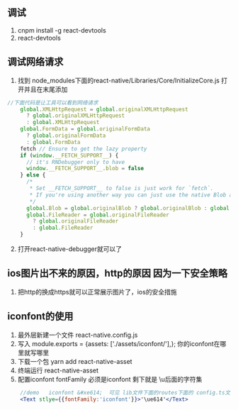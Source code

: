 ## 调试
1. cnpm install -g react-devtools
2. react-devtools

## 调试网络请求
1. 找到 node_modules下面的react-native/Libraries/Core/InitializeCore.js 打开并且在末尾添加
```js
//下面代码是让工具可以看到网络请求
	global.XMLHttpRequest = global.originalXMLHttpRequest
	  ? global.originalXMLHttpRequest
	  : global.XMLHttpRequest
	global.FormData = global.originalFormData
	  ? global.originalFormData
	  : global.FormData
	fetch // Ensure to get the lazy property
	if (window.__FETCH_SUPPORT__) {
	  // it's RNDebugger only to have
	  window.__FETCH_SUPPORT__.blob = false
	} else {
	  /*
	   * Set __FETCH_SUPPORT__ to false is just work for `fetch`.
	   * If you're using another way you can just use the native Blob and remove the `else` statement
	   */
	  global.Blob = global.originalBlob ? global.originalBlob : global.Blob
	  global.FileReader = global.originalFileReader
	    ? global.originalFileReader
	    : global.FileReader
	}
```
2. 打开react-native-debugger就可以了


## ios图片出不来的原因，http的原因 因为一下安全策略
1. 把http的换成https就可以正常展示图片了，ios的安全措施


## iconfont的使用 
1. 最外层新建一个文件 react-native.config.js
2. 写入 module.exports = {assets: ['./assets/iconfont/'],}; 你的iconfont在哪里就写哪里
3. 下载一个包  yarn add react-native-asset
4. 终端运行 react-native-asset
5. 配置iconfont fontFamily 必须是iconfont 剩下就是 \u后面的字符集
```jsx
	//demo   iconfont &#xe614;  可见 lib文件下面的routes下面的 config.ts文件
	<Text stlye={{fontFamily:'iconfont'}}>'\ue614'</Text>
```


